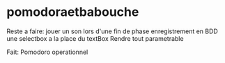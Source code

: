 # pomodoraetbabouche

Reste a faire:
jouer un son lors d'une fin de phase
enregistrement en BDD
une selectbox a la place du textBox
Rendre tout parametrable

Fait:
Pomodoro operationnel